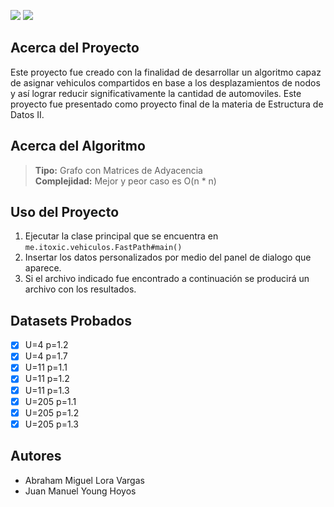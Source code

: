 ![](https://img.shields.io/badge/java-documented-brightgreen) ![](https://img.shields.io/badge/lang-spanish-yellow)

## Acerca del Proyecto
Este proyecto fue creado con la finalidad de desarrollar un algoritmo capaz de asignar vehiculos compartidos en base a los desplazamientos de nodos y así lograr reducir significativamente la cantidad de automoviles. Este proyecto fue presentado como proyecto final de la materia de Estructura de Datos II.

## Acerca del Algoritmo

> **Tipo:** Grafo con Matrices de Adyacencia\
> **Complejidad:** Mejor y peor caso es O(n * n)

## Uso del Proyecto

1) Ejecutar la clase principal que se encuentra en `me.itoxic.vehiculos.FastPath#main()`
2) Insertar los datos personalizados por medio del panel de dialogo que aparece.
3) Si el archivo indicado fue encontrado a continuación se producirá un archivo con los resultados.

## Datasets Probados

- [x] U=4 p=1.2
- [x] U=4 p=1.7
- [x] U=11 p=1.1
- [x] U=11 p=1.2
- [x] U=11 p=1.3
- [x] U=205 p=1.1
- [x] U=205 p=1.2
- [x] U=205 p=1.3

## Autores

- Abraham Miguel Lora Vargas
- Juan Manuel Young Hoyos